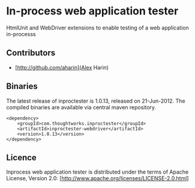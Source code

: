 # In-process web application tester

HtmlUnit and WebDriver extensions to enable testing of a web application in-processs

## Contributors

* [http://github.com/aharin](Alex Harin)

## Binaries

The latest release of inproctester is 1.0.13, released on 21-Jun-2012. The compiled binaries are available via central maven repository.

    <dependency>
        <groupId>com.thoughtworks.inproctester</groupId>
        <artifactId>inproctester-webdriver</artifactId>
        <version>1.0.13</version>
    </dependency>

## Licence

Inprocess web application tester is distributed under the terms of Apache License, Version 2.0: [http://www.apache.org/licenses/LICENSE-2.0.html]